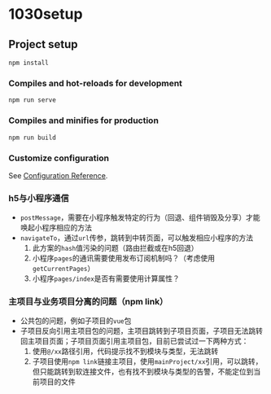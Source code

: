 # 1030setup

## Project setup
```
npm install
```

### Compiles and hot-reloads for development
```
npm run serve
```

### Compiles and minifies for production
```
npm run build
```

### Customize configuration
See [Configuration Reference](https://cli.vuejs.org/config/).

### h5与小程序通信
- `postMessage`，需要在小程序触发特定的行为（回退、组件销毁及分享）才能唤起小程序相应的方法
- `navigateTo`，通过`url`传参，跳转到中转页面，可以触发相应小程序的方法
  1. 此方案的`hash`值污染的问题（路由拦截或在h5回退）
  2. 小程序`pages`的通讯需要使用发布订阅机制吗？（考虑使用`getCurrentPages`）
  3. 小程序`pages/index`是否有需要使用计算属性？

### 主项目与业务项目分离的问题（npm link）
- 公共包的问题，例如子项目的`vue`包
- 子项目反向引用主项目包的问题，主项目跳转到子项目页面，子项目无法跳转回主项目页面；子项目页面引用主项目包，目前已尝试过一下两种方式：
  1. 使用`@/xx`路径引用，代码提示找不到模块与类型，无法跳转
  2. 子项目使用`npm link`链接主项目，使用`mainProject/xx`引用，可以跳转，但只能跳转到软连接文件，也有找不到模块与类型的告警，不能定位到当前项目的文件